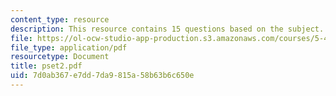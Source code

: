 ```yaml
---
content_type: resource
description: This resource contains 15 questions based on the subject.
file: https://ol-ocw-studio-app-production.s3.amazonaws.com/courses/5-44-organometallic-chemistry-fall-2004/7d0ab367e7dd7da9815a58b63b6c650e_pset2.pdf
file_type: application/pdf
resourcetype: Document
title: pset2.pdf
uid: 7d0ab367-e7dd-7da9-815a-58b63b6c650e
---
```

